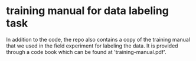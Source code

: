 # training manual for data labeling task
In addition to the code, the repo also contains a copy of the training manual that we used in the field experiment for labeling the data. It is provided through a code book which can be found at 'training-manual.pdf'.
